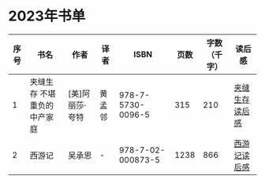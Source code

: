 # 2023年书单
| 序号  | 书名             | 作者        | 译者   | ISBN              | 页数 | 字数（千字） | 读后感 |
| ----- | ---------------- | ----------- |------|-------------------| --- | --- | --- |
| 1   | 夹缝生存 不堪重负的中产家庭 | [美]阿丽莎·夸特 | 黄孟邻  | 978-7-5730-0096-5 |315|210|[夹缝生存读后感](./2023/夹缝生存.md)|
| 2   | 西游记          | 吴承恩       | -    | 978-7-02-000873-5 |1238|866|[西游记读后感](./2023/西游记.md) |